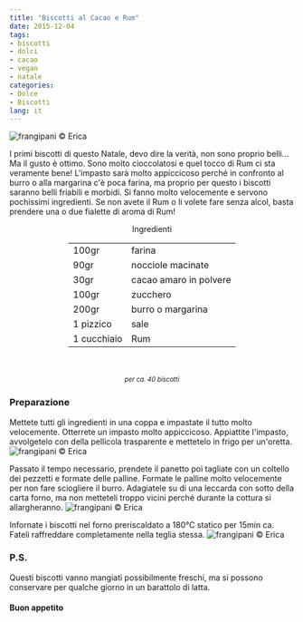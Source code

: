 ```yaml
---
title: "Biscotti al Cacao e Rum"
date: 2015-12-04
tags:
- biscotti
- dolci
- cacao
- vegan
- natale
categories:
- Dolce
- Biscotti
lang: it
---
```

![](header.jpg "frangipani © Erica")

I primi biscotti di questo Natale, devo dire la verità, non sono proprio belli... Ma il gusto è ottimo. Sono molto cioccolatosi e quel tocco di Rum ci sta veramente bene! L'impasto sarà molto appiccicoso perché in confronto al burro o alla margarina c'è poca farina, ma proprio per questo i biscotti saranno belli friabili e morbidi. Si fanno molto velocemente e servono pochissimi ingredienti. Se non avete il Rum o li volete fare senza alcol, basta prendere una o due fialette di aroma di Rum!


<div id="wrapper" style="text-align: center">
  <div id="yourdiv" style="display: inline-block;">
    <div class="ingredients">
      <div class="ingredients-title">Ingredienti</div>
      <table>
        <tbody>
          </tr>
          <tr>
            <td>100gr</td>
            <td>farina</td>
          </tr>
          <tr>
            <td>90gr</td>
            <td>nocciole macinate</td>
          </tr>
          <tr>
            <td>30gr</td>
            <td>cacao amaro in polvere</td>
          </tr>
          <tr>
            <td>100gr</td>
            <td>zucchero</td>
          </tr>
          <tr>
            <td>200gr</td>
            <td>burro o margarina</td>
          </tr>
          <tr>
            <td>1 pizzico</td>
            <td>sale</td>
          </tr>
          <tr>
            <td>1 cucchiaio</td>
            <td>Rum</td>     
          </tr>
        </tbody>
      </table>
      <br></br>
      <i class="pull-right" style="font-size: 80%;">per ca. 40 biscotti</i>
    </div>
  </div>
</div>


<h3>
  <font color="grey">
    <i class="fa fa-cogs"></i>
  </font> Preparazione
</h3>

Mettete tutti gli ingredienti in una coppa e impastate il tutto molto velocemente. Otterrete un impasto molto appiccicoso. Appiattite l'impasto, avvolgetelo con della pellicola trasparente e mettetelo in frigo per un'oretta.
![](impasto.jpg "frangipani © Erica")

Passato il tempo necessario, prendete il panetto poi tagliate con un coltello dei pezzetti e formate delle palline. Formate le palline molto velocemente per non fare sciogliere il burro. Adagiatele su di una leccarda con sotto della carta forno, ma non metteteli troppo vicini perché durante la cottura si allargheranno.
![](teglia.jpg "frangipani © Erica")

Infornate i biscotti nel forno preriscaldato a 180°C statico per 15min ca. Fateli raffreddare completamente nella teglia stessa.
![](risultato.jpg "frangipani © Erica")


<h3>
  <font color="#FFCC00">
    <i class="fa fa-lightbulb-o"></i>
  </font> P.S.
</h3>

Questi biscotti vanno mangiati possibilmente freschi, ma si possono conservare per qualche giorno in un barattolo di latta.

<h4>Buon appetito
  <font color="red">
    <i class="fa fa-smile-o"></i>
  </font>
</h4>